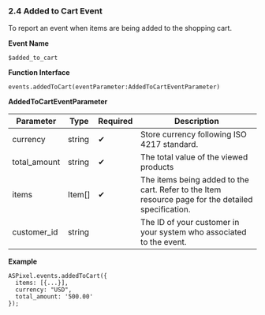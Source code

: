 ### **2.4 Added to Cart Event**

To report an event when items are being added to the shopping cart.

**Event Name**

`$added_to_cart` 

**Function Interface**

`events.addedToCart(eventParameter:AddedToCartEventParameter)`

**AddedToCartEventParameter**

| Parameter | Type | Required | Description |
| --- | --- | --- | --- |
| currency | string | ✔ | Store currency following ISO 4217 standard. |
| total_amount | string | ✔ | The total value of the viewed products |
| items | Item[] | ✔ | The items being added to the cart. Refer to the Item resource page for the detailed specification. |
| customer_id | string |  | The ID of your customer in your system who associated to the event. |

**Example**

```tsx
ASPixel.events.addedToCart({
  items: [{...}],
  currency: "USD",
  total_amount: '500.00'
});
```